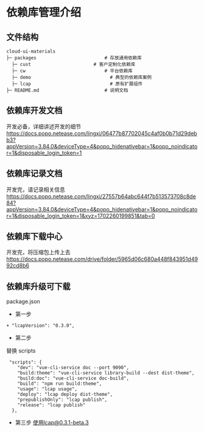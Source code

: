 # 依赖库管理介绍
## 文件结构
```
cloud-ui-materials
├─ packages					        # 存放通用依赖库
  ├─ cust		                # 客户定制化依赖库
  ├─ cw					            # 平台依赖库
  ├─ demo					          # 典型的依赖库案例
  ├─ lcap					          # 原有扩展组件
├─ README.md			            # 说明文档
```

## 依赖库开发文档 
开发必备，详细讲述开发的细节
https://docs.popo.netease.com/lingxi/06477b87702045c4af0b0b71d29debb3?appVersion=3.84.0&deviceType=4&popo_hidenativebar=1&popo_noindicator=1&disposable_login_token=1

## 依赖库记录文档
开发完，请记录相关信息
https://docs.popo.netease.com/lingxi/27557b64abc644f7b513573708c8de84?appVersion=3.84.0&deviceType=4&popo_hidenativebar=1&popo_noindicator=1&disposable_login_token=1&xyz=1702260199851&tab=0

## 依赖库下载中心
开发完，将压缩包上传上去
https://docs.popo.netease.com/drive/folder/5965d06c680a448f843951d4992cd8b6

## 依赖库升级可下载
package.json
- 第一步
```  
+ "lcapVersion": "0.3.0",
```
- 第二步

替换 scripts
```
 "scripts": {
    "dev": "vue-cli-service doc --port 9090",
    "build:theme": "vue-cli-service library-build --dest dist-theme",
    "build:doc": "vue-cli-service doc-build",
    "build": "npm run build:theme",
    "usage": "lcap usage",
    "deploy": "lcap deploy dist-theme",
    "prepublishOnly": "lcap publish",
    "release": "lcap publish"
  },
```
- 第三步
使用lcap@0.3.1-beta.3


